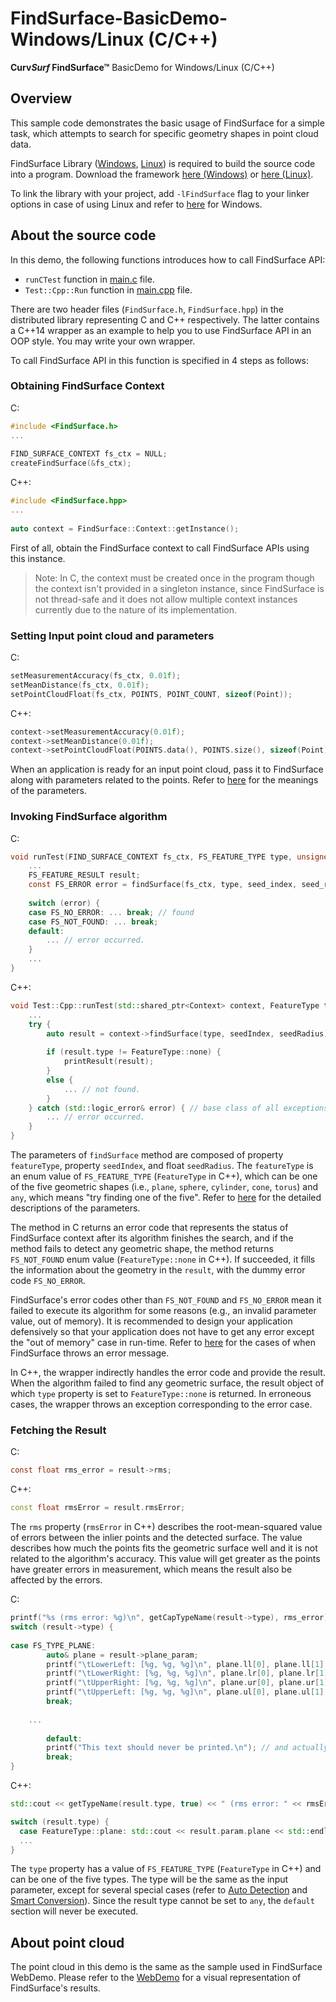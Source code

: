 # FindSurface-BasicDemo-Windows/Linux (C/C++)
**Curv*Surf* FindSurface™** BasicDemo for Windows/Linux (C/C++)

## Overview
This sample code demonstrates the basic usage of FindSurface for a simple task, which attempts to search for specific geometry shapes in point cloud data.

FindSurface Library ([Windows](https://github.com/CurvSurf/FindSurface-Windows), [Linux](https://github.com/CurvSurf/FindSurface-Linux)) is required to build the source code into a program. Download the framework [here (Windows)](https://github.com/CurvSurf/FindSurface-Windows/releases) or [here (Linux)](https://github.com/CurvSurf/FindSurface-Linux/releases).

To link the library with your project, add `-lFindSurface` flag to your linker options in case of using Linux and refer to [here](https://docs.microsoft.com/en-us/cpp/build/walkthrough-creating-and-using-a-dynamic-link-library-cpp?view=msvc-160) for Windows.

## About the source code

In this demo, the following functions introduces how to call FindSurface API:

-  `runCTest` function in [main.c](src/c/main.c) file.
-  `Test::Cpp::Run` function in [main.cpp](src/cpp/main.cpp) file. 

There are two header files (`FindSurface.h`, `FindSurface.hpp`) in the distributed library representing C and C++ respectively. The latter contains a C++14 wrapper as an example to help you to use FindSurface API in an OOP style. You may write your own wrapper.

To call FindSurface API in this function is specified in 4 steps as follows:

### Obtaining FindSurface Context

C:

````C
#include <FindSurface.h>
...
  
FIND_SURFACE_CONTEXT fs_ctx = NULL;
createFindSurface(&fs_ctx);
````

C++:

````C++
#include <FindSurface.hpp>
...
  
auto context = FindSurface::Context::getInstance();
````

First of all, obtain the FindSurface context to call FindSurface APIs using this instance.

> Note: In C, the context must be created once in the program though the context isn't provided in a singleton instance, since FindSurface is not thread-safe and it does not allow multiple context instances currently due to the nature of its implementation.

### Setting Input point cloud and parameters

C:

````C
setMeasurementAccuracy(fs_ctx, 0.01f);
setMeanDistance(fs_ctx, 0.01f);
setPointCloudFloat(fs_ctx, POINTS, POINT_COUNT, sizeof(Point));
````

C++:

````c++
context->setMeasurementAccuracy(0.01f);
context->setMeanDistance(0.01f);
context->setPointCloudFloat(POINTS.data(), POINTS.size(), sizeof(Point));
````
When an application is ready for an input point cloud, pass it to FindSurface along with parameters related to the points. Refer to [here](https://github.com/CurvSurf/FindSurface#how-does-it-work) for the meanings of the parameters.

### Invoking FindSurface algorithm

C:

````C
void runTest(FIND_SURFACE_CONTEXT fs_ctx, FS_FEATURE_TYPE type, unsigned int seed_index, float seed_radius) {
  	...
    FS_FEATURE_RESULT result;
  	const FS_ERROR error = findSurface(fs_ctx, type, seed_index, seed_radius, &result);
  
  	switch (error) {
    case FS_NO_ERROR: ... break; // found
    case FS_NOT_FOUND: ... break;
    default:
        ... // error occurred.
    }
    ...
}
````

C++:

````c++
void Test::Cpp::runTest(std::shared_ptr<Context> context, FeatureType type, unsigned int seedIndex, float seedRadius) {
  	...
    try {
      	auto result = context->findSurface(type, seedIndex, seedRadius);
      
      	if (result.type != FeatureType::none) {
          	printResult(result);
        }
      	else {
          	... // not found.
        }
    } catch (std::logic_error& error) { // base class of all exceptions related to FindSurface.
      	... // error occurred.
    }
}
````

The parameters of  `findSurface` method are composed of property `featureType`, property `seedIndex`, and float `seedRadius`. The `featureType` is an enum value of `FS_FEATURE_TYPE` (`FeatureType` in C++), which can be one of the five geometric shapes (i.e., `plane`, `sphere`, `cylinder`, `cone`, `torus`) and `any`, which means "try finding one of the five". Refer to [here](https://github.com/CurvSurf/FindSurface#how-does-it-work) for the detailed descriptions of the parameters.

The method in C returns an error code that represents the status of FindSurface context after its algorithm finishes the search, and if the method fails to detect any geometric shape, the method returns `FS_NOT_FOUND` enum value (`FeatureType::none` in C++). If succeeded, it fills the information about the geometry in the `result`, with the dummy error code `FS_NO_ERROR`.

FindSurface's error codes other than  `FS_NOT_FOUND` and `FS_NO_ERROR` mean it failed to execute its algorithm for some reasons (e.g., an invalid parameter value, out of memory). It is recommended to design your application defensively so that your application does not have to get any error except the "out of memory" case in run-time. Refer to [here](TBD) for the cases of when FindSurface throws an error message.

In C++, the wrapper indirectly handles the error code and provide the result. When the algorithm failed to find any geometric surface, the result object of which `type` property is set to `FeatureType::none` is returned. In erroneous cases, the wrapper throws an exception corresponding to the error case.

### Fetching the Result

C:

````C
const float rms_error = result->rms;
````

C++:

````c++
const float rmsError = result.rmsError;
````

The `rms` property (`rmsError` in C++) describes the root-mean-squared value of errors between the inlier points and the detected surface. The value describes how much the points fits the geometric surface well and it is not related to the algorithm's accuracy. This value will get greater as the points have greater errors in measurement, which means the result also be affected by the errors.

C:

````C
printf("%s (rms error: %g)\n", getCapTypeName(result->type), rms_error);
switch (result->type) {
            
case FS_TYPE_PLANE:
		auto& plane = result->plane_param;
		printf("\tLowerLeft: [%g, %g, %g]\n", plane.ll[0], plane.ll[1], plane.ll[2]);
		printf("\tLowerRight: [%g, %g, %g]\n", plane.lr[0], plane.lr[1], plane.lr[2]);
		printf("\tUpperRight: [%g, %g, %g]\n", plane.ur[0], plane.ur[1], plane.ur[2]);
 		printf("\tUpperLeft: [%g, %g, %g]\n", plane.ul[0], plane.ul[1], plane.ul[2]);
		break;
   
    ...
      
		default:
		printf("This text should never be printed.\n"); // and actually will never be printed
		break;
}
````

C++:

````c++
std::cout << getTypeName(result.type, true) << " (rms error: " << rmsError << ")" << std::endl;

switch (result.type) {
  case FeatureType::plane: std::cout << result.param.plane << std::endl; break;
  ...
}
````

The `type` property has a value of `FS_FEATURE_TYPE` (`FeatureType` in C++) and can be one of the five types. The type will be the same as the input parameter, except for several special cases (refer to [Auto Detection](TBD) and [Smart Conversion](TBD)). Since the result type cannot be set to `any`, the `default` section will never be executed. 



## About point cloud

The point cloud in this demo is the same as the sample used in FindSurface WebDemo. Please refer to the [WebDemo](https://developers.curvsurf.com/WebDemo/) for a visual representation of FindSurface's results. 
